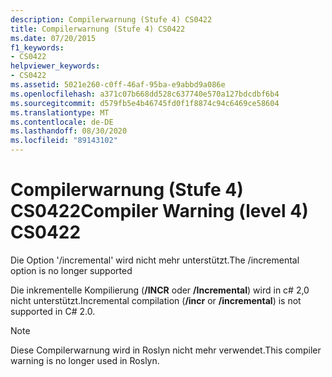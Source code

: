 ```yaml
---
description: Compilerwarnung (Stufe 4) CS0422
title: Compilerwarnung (Stufe 4) CS0422
ms.date: 07/20/2015
f1_keywords:
- CS0422
helpviewer_keywords:
- CS0422
ms.assetid: 5021e260-c0ff-46af-95ba-e9abbd9a086e
ms.openlocfilehash: a371c07b668dd528c637740e570a127bdcdbf6b4
ms.sourcegitcommit: d579fb5e4b46745fd0f1f8874c94c6469ce58604
ms.translationtype: MT
ms.contentlocale: de-DE
ms.lasthandoff: 08/30/2020
ms.locfileid: "89143102"
---
```

# <a name="compiler-warning-level-4-cs0422"></a><span data-ttu-id="cd591-103">Compilerwarnung (Stufe 4) CS0422</span><span class="sxs-lookup"><span data-stu-id="cd591-103">Compiler Warning (level 4) CS0422</span></span>

<span data-ttu-id="cd591-104">Die Option '/incremental' wird nicht mehr unterstützt.</span><span class="sxs-lookup"><span data-stu-id="cd591-104">The /incremental option is no longer supported</span></span>

 <span data-ttu-id="cd591-105">Die inkrementelle Kompilierung (**/INCR** oder **/Incremental**) wird in c# 2,0 nicht unterstützt.</span><span class="sxs-lookup"><span data-stu-id="cd591-105">Incremental compilation (**/incr** or **/incremental**) is not supported in C# 2.0.</span></span>

> [!NOTE]
> <span data-ttu-id="cd591-106">Diese Compilerwarnung wird in Roslyn nicht mehr verwendet.</span><span class="sxs-lookup"><span data-stu-id="cd591-106">This compiler warning is no longer used in Roslyn.</span></span>

